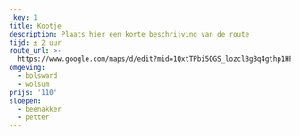 ```yaml
---
_key: 1
title: Kootje
description: Plaats hier een korte beschrijving van de route
tijd: ± 2 uur
route_url: >-
  https://www.google.com/maps/d/edit?mid=1QxtTPbi5OGS_lozclBgBq4gthp1HF8Xx&usp=sharing
omgeving:
  - bolsward
  - wolsum
prijs: '110'
sloepen:
  - beenakker
  - petter
---
```

